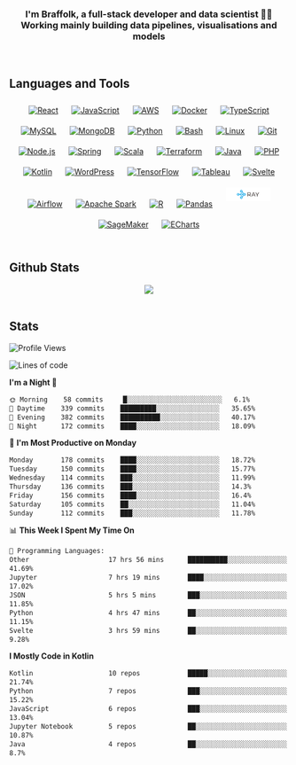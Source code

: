 ### <div align="center">I'm Braffolk, a full-stack developer and data scientist 👨‍💻 Working mainly building data pipelines, visualisations and models</div>  
  
<br/>  


## Languages and Tools  
<div align="center">  
<a href="https://reactjs.org/" target="_blank"><img style="margin: 10px" src="https://profilinator.rishav.dev/skills-assets/react-original-wordmark.svg" alt="React" height="25" /></a>  
<a href="https://www.javascript.com/" target="_blank"><img style="margin: 10px" src="https://profilinator.rishav.dev/skills-assets/javascript-original.svg" alt="JavaScript" height="25" /></a>  
<a href="https://angularjs.org/" target="_blank"><img style="margin: 10px" src="https://profilinator.rishav.dev/skills-assets/amazonwebservices-original-wordmark.svg" alt="AWS" height="25" /></a>  
<a href="https://www.docker.com/" target="_blank"><img style="margin: 10px" src="https://profilinator.rishav.dev/skills-assets/docker-original-wordmark.svg" alt="Docker" height="25" /></a>  
<a href="https://www.typescriptlang.org/" target="_blank"><img style="margin: 10px" src="https://profilinator.rishav.dev/skills-assets/typescript-original.svg" alt="TypeScript" height="25" /></a>  
<a href="https://www.mysql.com/" target="_blank"><img style="margin: 10px" src="https://profilinator.rishav.dev/skills-assets/mysql-original-wordmark.svg" alt="MySQL" height="25" /></a>  
<a href="https://www.mongodb.com/" target="_blank"><img style="margin: 10px" src="https://profilinator.rishav.dev/skills-assets/mongodb-original-wordmark.svg" alt="MongoDB" height="25" /></a>  
<a href="https://www.python.org/" target="_blank"><img style="margin: 10px" src="https://profilinator.rishav.dev/skills-assets/python-original.svg" alt="Python" height="25" /></a>  
<a href="https://www.gnu.org/software/bash/" target="_blank"><img style="margin: 10px" src="https://profilinator.rishav.dev/skills-assets/gnu_bash-icon.svg" alt="Bash" height="25" /></a>  
<a href="https://www.linux.org/" target="_blank"><img style="margin: 10px" src="https://profilinator.rishav.dev/skills-assets/linux-original.svg" alt="Linux" height="25" /></a>  
<a href="https://github.com/" target="_blank"><img style="margin: 10px" src="https://profilinator.rishav.dev/skills-assets/git-scm-icon.svg" alt="Git" height="25" /></a>  
<a href="https://nodejs.org/" target="_blank"><img style="margin: 10px" src="https://profilinator.rishav.dev/skills-assets/nodejs-original-wordmark.svg" alt="Node.js" height="25" /></a>  
<a href="https://docs.spring.io/spring-framework/docs/3.0.x/reference/expressions.html#:~:text=The%20Spring%20Expression%20Language%20(SpEL,and%20basic%20string%20templating%20functionality." target="_blank"><img style="margin: 10px" src="https://profilinator.rishav.dev/skills-assets/springio-icon.svg" alt="Spring" height="25" /></a>  
<a href="https://www.scala-lang.org/" target="_blank"><img style="margin: 10px" src="https://profilinator.rishav.dev/skills-assets/scala-original-wordmark.svg" alt="Scala" height="25" /></a>  
<a href="https://www.terraform.io/" target="_blank"><img style="margin: 10px" src="https://profilinator.rishav.dev/skills-assets/terraformio-icon.svg" alt="Terraform" height="25" /></a>  
<a href="https://www.java.com/" target="_blank"><img style="margin: 10px" src="https://profilinator.rishav.dev/skills-assets/java-original-wordmark.svg" alt="Java" height="25" /></a>  
<a href="https://www.php.net/" target="_blank"><img style="margin: 10px" src="https://profilinator.rishav.dev/skills-assets/php-original.svg" alt="PHP" height="25" /></a>  
<a href="https://kotlinlang.org/" target="_blank"><img style="margin: 10px" src="https://profilinator.rishav.dev/skills-assets/kotlinlang-icon.svg" alt="Kotlin" height="25" /></a>  
<a href="https://wordpress.com/" target="_blank"><img style="margin: 10px" src="https://profilinator.rishav.dev/skills-assets/wordpress.png" alt="WordPress" height="25" /></a>  
<a href="https://www.tensorflow.org/" target="_blank"><img style="margin: 10px" src="https://profilinator.rishav.dev/skills-assets/tensorflow-icon.svg" alt="TensorFlow" height="25" /></a>  
<a href="https://www.tableau.com/" target="_blank"><img style="margin: 10px" src="https://profilinator.rishav.dev/skills-assets/tableau.svg" alt="Tableau" height="25" /></a>  
<a href="https://svelte.dev/" target="_blank"><img style="margin: 10px" src="https://upload.wikimedia.org/wikipedia/commons/1/1b/Svelte_Logo.svg" alt="Svelte" height="25" /></a>  
<a href="https://airflow.apache.org/" target="_blank"><img style="margin: 10px" src="https://upload.wikimedia.org/wikipedia/commons/d/de/AirflowLogo.png" alt="Airflow" height="25" /></a>  
<a href="https://spark.apache.org/" target="_blank"><img style="margin: 10px" src="https://spark.apache.org/images/spark-logo-rev.svg" alt="Apache Spark" height="25" /></a>  
<a href="https://www.r-project.org/" target="_blank"><img style="margin: 10px" src="https://www.r-project.org/Rlogo.png" alt="R" height="25" /></a>  
<a href="https://pandas.pydata.org/" target="_blank"><img style="margin: 10px" src="https://pandas.pydata.org/static/img/pandas_white.svg" alt="Pandas" height="25" /></a>  
<a href="https://www.ray.io/" target="_blank"><img style="margin: 10px" src="https://github.com/ray-project/ray/raw/master/doc/source/images/ray_header_logo.png" alt="Ray" height="25" /></a>  
<a href="https://aws.amazon.com/sagemaker/" target="_blank"><img style="margin: 10px" src="https://www.solodev.com/file/e17f3d9f-b23d-11ea-904e-0eb0590535cd/SageMaker%20Icon%202-d5a8af11.jpg" alt="SageMaker" height="25" /></a>
<a href="https://echarts.apache.org/en/index.html" target="_blank"><img style="margin: 10px" src="https://echarts.apache.org/en/images/logo.png" alt="ECharts" height="25" /></a>


</div>  

<br/>  


## Github Stats  
<div align="center"><img src="https://github-readme-stats.vercel.app/api?username=braffolk&show_icons=true&count_private=true&hide_border=true&theme=cobalt" align="center" /></div>  

<br/>  


## Stats  

<!--START_SECTION:waka-->
![Profile Views](http://img.shields.io/badge/Profile%20Views-1-blue)

![Lines of code](https://img.shields.io/badge/From%20Hello%20World%20I%27ve%20Written-705%20Thousand%20lines%20of%20code-blue)

**I'm a Night 🦉** 

```text
🌞 Morning    58 commits     █░░░░░░░░░░░░░░░░░░░░░░░░   6.1% 
🌆 Daytime    339 commits    █████████░░░░░░░░░░░░░░░░   35.65% 
🌃 Evening    382 commits    ██████████░░░░░░░░░░░░░░░   40.17% 
🌙 Night      172 commits    ████░░░░░░░░░░░░░░░░░░░░░   18.09%

```
📅 **I'm Most Productive on Monday** 

```text
Monday       178 commits    ████░░░░░░░░░░░░░░░░░░░░░   18.72% 
Tuesday      150 commits    ████░░░░░░░░░░░░░░░░░░░░░   15.77% 
Wednesday    114 commits    ███░░░░░░░░░░░░░░░░░░░░░░   11.99% 
Thursday     136 commits    ███░░░░░░░░░░░░░░░░░░░░░░   14.3% 
Friday       156 commits    ████░░░░░░░░░░░░░░░░░░░░░   16.4% 
Saturday     105 commits    ██░░░░░░░░░░░░░░░░░░░░░░░   11.04% 
Sunday       112 commits    ███░░░░░░░░░░░░░░░░░░░░░░   11.78%

```


📊 **This Week I Spent My Time On** 

```text
💬 Programming Languages: 
Other                    17 hrs 56 mins      ██████████░░░░░░░░░░░░░░░   41.69% 
Jupyter                  7 hrs 19 mins       ████░░░░░░░░░░░░░░░░░░░░░   17.02% 
JSON                     5 hrs 5 mins        ███░░░░░░░░░░░░░░░░░░░░░░   11.85% 
Python                   4 hrs 47 mins       ██░░░░░░░░░░░░░░░░░░░░░░░   11.15% 
Svelte                   3 hrs 59 mins       ██░░░░░░░░░░░░░░░░░░░░░░░   9.28%

```

**I Mostly Code in Kotlin** 

```text
Kotlin                   10 repos            █████░░░░░░░░░░░░░░░░░░░░   21.74% 
Python                   7 repos             ███░░░░░░░░░░░░░░░░░░░░░░   15.22% 
JavaScript               6 repos             ███░░░░░░░░░░░░░░░░░░░░░░   13.04% 
Jupyter Notebook         5 repos             ██░░░░░░░░░░░░░░░░░░░░░░░   10.87% 
Java                     4 repos             ██░░░░░░░░░░░░░░░░░░░░░░░   8.7%

```



<!--END_SECTION:waka-->

<br />

